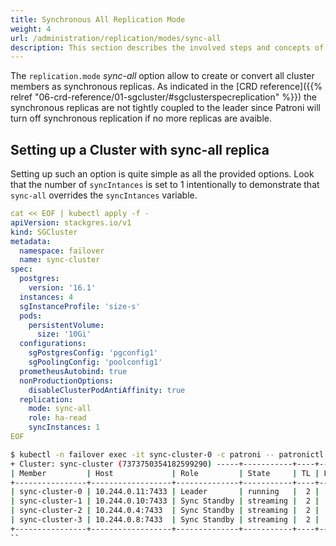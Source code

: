 ```yaml
---
title: Synchronous All Replication Mode 
weight: 4
url: /administration/replication/modes/sync-all
description: This section describes the involved steps and concepts of the sync-all replication mode.
---
```


The `replication.mode` *sync-all* option allow to create or convert all cluster members as synchronous replicas. As indicated in the [CRD reference]({{% relref "06-crd-reference/01-sgcluster/#sgclusterspecreplication" %}}) the synchronous replicas are not tightly coupled to the leader since Patroni will turn off synchronous replication if no more replicas are avaible.

## Setting up a Cluster with sync-all replica

Setting up such an option is quite simple as all the provided options. Look that the number of `syncIntances` is set to 1 intentionally to demonstrate that `sync-all` overrides the `syncIntances` variable.

```yaml
cat << EOF | kubectl apply -f -
apiVersion: stackgres.io/v1
kind: SGCluster
metadata:
  namespace: failover
  name: sync-cluster
spec:
  postgres:
    version: '16.1'
  instances: 4
  sgInstanceProfile: 'size-s'
  pods:
    persistentVolume:
      size: '10Gi'
  configurations:
    sgPostgresConfig: 'pgconfig1'
    sgPoolingConfig: 'poolconfig1'
  prometheusAutobind: true
  nonProductionOptions:
    disableClusterPodAntiAffinity: true
  replication:
    mode: sync-all
    role: ha-read
    syncInstances: 1
EOF
```
```sh
$ kubectl -n failover exec -it sync-cluster-0 -c patroni -- patronictl list 
+ Cluster: sync-cluster (7373750354182599290) -----+-----------+----+-----------+
| Member         | Host             | Role         | State     | TL | Lag in MB |
+----------------+------------------+--------------+-----------+----+-----------+
| sync-cluster-0 | 10.244.0.11:7433 | Leader       | running   |  2 |           |
| sync-cluster-1 | 10.244.0.10:7433 | Sync Standby | streaming |  2 |         0 |
| sync-cluster-2 | 10.244.0.4:7433  | Sync Standby | streaming |  2 |         0 |
| sync-cluster-3 | 10.244.0.8:7433  | Sync Standby | streaming |  2 |         0 |
+----------------+------------------+--------------+-----------+----+-----------+
``